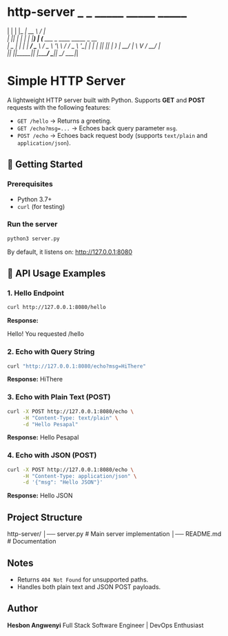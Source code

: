 # http-server _   _ _____ _____   _____                           
| | | |_   _|  __ \ / ____|                          
| |_| | | | | |__) | (___   ___ _ ____   _____ _ __  
|  _  | | | |  ___/ \___ \ / _ \ '__\ \ / / _ \ '__| 
| | | |_| |_| |     ____) |  __/ |   \ V /  __/ |    
|_| |_|_____|_|    |_____/ \___|_|    \_/ \___|_|    
                                                     

# Simple HTTP Server

A lightweight HTTP server built with Python.
Supports **GET** and **POST** requests with the following features:

* `GET /hello` → Returns a greeting.
* `GET /echo?msg=...` → Echoes back query parameter `msg`.
* `POST /echo` → Echoes back request body (supports `text/plain` and `application/json`).


## 🚀 Getting Started

### Prerequisites

* Python 3.7+
* `curl` (for testing)

### Run the server

```bash
python3 server.py
```

By default, it listens on:
http://127.0.0.1:8080

## 📌 API Usage Examples

### 1. Hello Endpoint

```bash
curl http://127.0.0.1:8080/hello
```

**Response:**

Hello! You requested /hello
### 2. Echo with Query String

```bash
curl "http://127.0.0.1:8080/echo?msg=HiThere"
```

**Response:**
HiThere

### 3. Echo with Plain Text (POST)

```bash
curl -X POST http://127.0.0.1:8080/echo \
     -H "Content-Type: text/plain" \
     -d "Hello Pesapal"
```

**Response:**
Hello Pesapal

### 4. Echo with JSON (POST)
```bash
curl -X POST http://127.0.0.1:8080/echo \
     -H "Content-Type: application/json" \
     -d '{"msg": "Hello JSON"}'
```

**Response:**
Hello JSON

## Project Structure
http-server/
│── server.py        # Main server implementation
│── README.md        # Documentation


## Notes
* Returns `404 Not Found` for unsupported paths.
* Handles both plain text and JSON POST payloads.

## Author

**Hesbon Angwenyi**
Full Stack Software Engineer | DevOps Enthusiast
